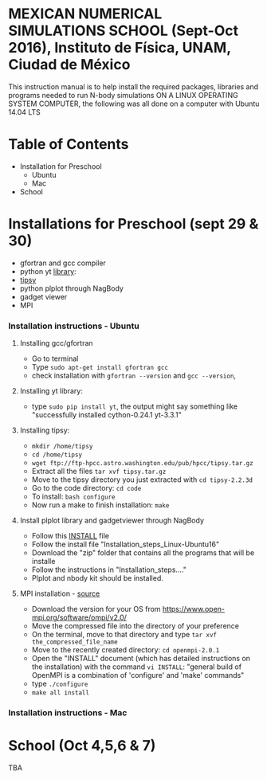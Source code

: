 # MEXICAN NUMERICAL SIMULATIONS SCHOOL (Sept-Oct 2016), Instituto de Física, UNAM, Ciudad de México

This instruction manual is to help install the required packages, libraries and programs needed to run N-body
   simulations ON A LINUX OPERATING SYSTEM COMPUTER, the following was all done on a computer with Ubuntu 14.04 LTS
   
# Table of Contents

  * Installation for Preschool
 	* Ubuntu
 	* Mac
  * School

# Installations for Preschool (sept 29 & 30)

 - gfortran and gcc compiler
 - python yt [library]( http://yt-project.org/):
 - [tipsy](http://www-hpcc.astro.washington.edu/tools/tipsy/tipsy.html)
 - python plplot through NagBody
 - gadget viewer
 - MPI

### Installation instructions - Ubuntu

   1. Installing gcc/gfortran
      - Go to terminal
      - Type `sudo apt-get install gfortran gcc`
      - check installation with `gfortran --version` and `gcc --version`, 

   2. Installing yt library:
      - type `sudo pip install yt`, the output might say something like "successfully installed cython-0.24.1 yt-3.3.1"

   3. Installing tipsy:
      - `mkdir /home/tipsy`
      - `cd /home/tipsy`
      - `wget ftp://ftp-hpcc.astro.washington.edu/pub/hpcc/tipsy.tar.gz`
      - Extract all the files 
      		`tar xvf tipsy.tar.gz`
      - Move to the tipsy directory you just extracted with 
      		`cd tipsy-2.2.3d`
      - Go to the code directory:
      	    `cd code`
      - To install: 
      		`bash configure`
      - Now run a make to finish installation: 
      		`make`
      
   4. Install plplot library and gadgetviewer through NagBody
   
      -  Follow this [INSTALL](https://github.com/FavioVazquez/MexicanNumericalSimulationSchool/tree/master/preschool/Codes) file
      - Follow the install file "Installation_steps_Linux-Ubuntu16"
      - Download the "zip" folder that contains all the programs that will be installe    
      - Follow the instructions in "Installation_steps...." 
      - Plplot and nbody kit should be installed.

   5. MPI installation - [source](https://www.open-mpi.org/)
   
      - Download the version for your OS from
      		https://www.open-mpi.org/software/ompi/v2.0/
      - Move the compressed file into the directory of your preference
      - On the terminal, move to that directory and type 
      		`tar xvf the_compressed_file_name`
      - Move to the recently created directory: `cd openmpi-2.0.1`
      - Open the "INSTALL" document (which has detailed instructions on the installation) with the command `vi INSTALL`: "general build of OpenMPI is a combination of 'configure' and 'make' commands"
      - type `./configure`
      - `make all install`
      
### Installation instructions - Mac





      

      


# School (Oct 4,5,6 & 7)
 TBA
